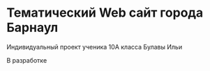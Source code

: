 # Тематический Web сайт города Барнаул
Индивидуальный проект ученика 10А класса Булавы Ильи

В разработке
